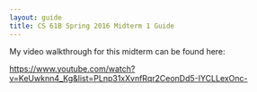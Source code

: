 ```yaml
---
layout: guide
title: CS 61B Spring 2016 Midterm 1 Guide
---
```

My video walkthrough for this midterm can be found here:

<https://www.youtube.com/watch?v=KeUwknn4_Kg&list=PLnp31xXvnfRqr2CeonDd5-IYCLLexOnc->
